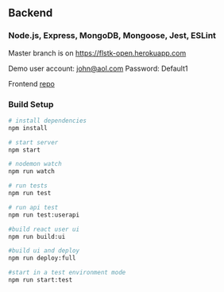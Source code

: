 ## Backend
### Node.js, Express, MongoDB, Mongoose, Jest, ESLint
Master branch is on https://flstk-open.herokuapp.com

Demo user account: john@aol.com
Password: Default1

Frontend [repo](https://github.com/GavrilenkoGeorgi/bloglist-frontend)

### Build Setup

``` bash
# install dependencies
npm install

# start server
npm start

# nodemon watch
npm run watch

# run tests
npm run test

# run api test
npm run test:userapi

#build react user ui
npm run build:ui

#build ui and deploy
npm run deploy:full

#start in a test environment mode
npm run start:test
```
